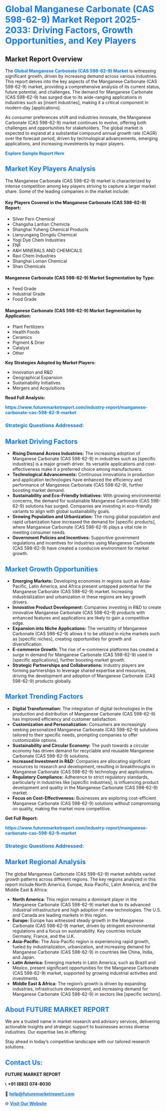 <h1 style="color: #007BFF;">Global Manganese Carbonate (CAS 598-62-9) Market Report 2025-2033: Driving Factors, Growth Opportunities, and Key Players</h1>

<section id="overview">
<h2>Market Report Overview</h2>
<p>The <a href="https://www.futuremarketreport.com/industry-report/manganese-carbonate-cas-598-62-9-market" style="color: #007BFF; text-decoration: none;"><strong>Global Manganese Carbonate (CAS 598-62-9) Market</strong></a> is witnessing significant growth, driven by increasing demand across various industries. This report delves into the key aspects of the Manganese Carbonate (CAS 598-62-9) market, providing a comprehensive analysis of its current status, future potential, and challenges. The demand for Manganese Carbonate (CAS 598-62-9) has surged due to its wide-ranging applications in industries such as [insert industries], making it a critical component in modern-day [applications].</p>
<p>As consumer preferences shift and industries innovate, the Manganese Carbonate (CAS 598-62-9) market continues to evolve, offering both challenges and opportunities for stakeholders. The global market is expected to expand at a substantial compound annual growth rate (CAGR) over the forecast period, driven by technological advancements, emerging applications, and increasing investments by major players.</p>
</section>

<section id="overview">
<p><a href="https://www.futuremarketreport.com/request-sample/reportId=85260" style="color: #007BFF; text-decoration: none;"><strong>Explore Sample Report Here</strong></a></p>
</section>

<section id="key-players">
<h2 style="color: #007BFF;">Market Key Players Analysis</h2>
<p>The Manganese Carbonate (CAS 598-62-9) market is characterized by intense competition among key players striving to capture a larger market share. Some of the leading companies in the market include:</p>
<h4>Key Players Covered in the Manganese Carbonate (CAS 598-62-9) Report:</h4>
<ul><li>Silver Fern Chemical</li><li>Changsha Lantian Chemicla</li><li>Shanghai Yuheng Chemical Products</li><li>Lianyungang Dongdu Chemical</li><li>Yogi Dye Chem Industries</li><li>FNF</li><li>A&amp;H MINERALS AND CHEMICALS</li><li>Ravi Chem Industries</li><li>Shanghai Loman Chemical</li><li>Shan Chemicals</li></ul>
<h4>Manganese Carbonate (CAS 598-62-9) Market Segmentation by Type:</h4>
<ul><li>Feed Grade</li><li>Industrial Grade</li><li>Food Grade</li></ul>

<h4>Manganese Carbonate (CAS 598-62-9) Market Segmentation by Application:</h4>
<ul><li>Plant Fertilizers</li><li>Health Foods</li><li>Ceramics</li><li>Pigment &amp; Drier</li><li>Catalyst</li><li>Other</li></ul>
<p><strong>Key Strategies Adopted by Market Players:</strong></p>
<ul>
<li>Innovation and R&D</li>
<li>Geographical Expansion</li>
<li>Sustainability Initiatives</li>
<li>Mergers and Acquisitions</li>
</ul>
</section>

<section>
<p><strong>Read Full Analysis: </strong></p><a href="https://www.futuremarketreport.com/industry-report/manganese-carbonate-cas-598-62-9-market" style="color: #007BFF; text-decoration: none;"><strong>https://www.futuremarketreport.com/industry-report/manganese-carbonate-cas-598-62-9-market</strong></a>
<h3 style="color: #007BFF;">Strategic Questions Addressed:</h3>
</section>

<section id="driving-factors">
<h2 style="color: #007BFF;">Market Driving Factors</h2>
<ul>
<li><strong>Rising Demand Across Industries:</strong> The increasing adoption of Manganese Carbonate (CAS 598-62-9) in industries such as [specific industries] is a major growth driver. Its versatile applications and cost-effectiveness make it a preferred choice among manufacturers.</li>
<li><strong>Technological Advancements:</strong> Continuous innovations in production and application technologies have enhanced the efficiency and performance of Manganese Carbonate (CAS 598-62-9), further boosting market demand.</li>
<li><strong>Sustainability and Eco-Friendly Initiatives:</strong> With growing environmental concerns, the demand for sustainable Manganese Carbonate (CAS 598-62-9) solutions has surged. Companies are investing in eco-friendly variants to align with global sustainability goals.</li>
<li><strong>Growing Population and Urbanization:</strong> The rising global population and rapid urbanization have increased the demand for [specific products], where Manganese Carbonate (CAS 598-62-9) plays a vital role in meeting consumer needs.</li>
<li><strong>Government Policies and Incentives:</strong> Supportive government regulations and incentives for industries using Manganese Carbonate (CAS 598-62-9) have created a conducive environment for market growth.</li>
</ul>
</section>

<section id="growth-opportunities">
<h2 style="color: #007BFF;">Market Growth Opportunities</h2>
<ul>
<li><strong>Emerging Markets:</strong> Developing economies in regions such as Asia-Pacific, Latin America, and Africa present untapped potential for the Manganese Carbonate (CAS 598-62-9) market. Increasing industrialization and urbanization in these regions are key growth drivers.</li>
<li><strong>Innovative Product Development:</strong> Companies investing in R&D to create innovative Manganese Carbonate (CAS 598-62-9) products with enhanced features and applications are likely to gain a competitive edge.</li>
<li><strong>Expansion into Niche Applications:</strong> The versatility of Manganese Carbonate (CAS 598-62-9) allows it to be utilized in niche markets such as [specific niches], creating opportunities for growth and diversification.</li>
<li><strong>E-commerce Growth:</strong> The rise of e-commerce platforms has created a surge in demand for Manganese Carbonate (CAS 598-62-9) used in [specific applications], further boosting market growth.</li>
<li><strong>Strategic Partnerships and Collaborations:</strong> Industry players are forming partnerships to leverage shared expertise and resources, driving the development and adoption of Manganese Carbonate (CAS 598-62-9) products globally.</li>
</ul>
</section>

<section id="trending-factors">
<h2 style="color: #007BFF;">Market Trending Factors</h2>
<ul>
<li><strong>Digital Transformation:</strong> The integration of digital technologies in the production and distribution of Manganese Carbonate (CAS 598-62-9) has improved efficiency and customer satisfaction.</li>
<li><strong>Customization and Personalization:</strong> Consumers are increasingly seeking personalized Manganese Carbonate (CAS 598-62-9) solutions tailored to their specific needs, prompting companies to offer customizable options.</li>
<li><strong>Sustainability and Circular Economy:</strong> The push towards a circular economy has driven demand for recyclable and reusable Manganese Carbonate (CAS 598-62-9) solutions.</li>
<li><strong>Increased Investment in R&D:</strong> Companies are allocating significant resources to research and development, resulting in breakthroughs in Manganese Carbonate (CAS 598-62-9) technology and applications.</li>
<li><strong>Regulatory Compliance:</strong> Adherence to strict regulatory standards, particularly in industries like [specific industries], is influencing product development and quality in the Manganese Carbonate (CAS 598-62-9) market.</li>
<li><strong>Focus on Cost-Effectiveness:</strong> Businesses are exploring cost-efficient Manganese Carbonate (CAS 598-62-9) solutions without compromising on quality, making the market more competitive.</li>
</ul>
</section>

<section>
<p><strong>Get Full Report: </strong></p><a href="https://www.futuremarketreport.com/industry-report/manganese-carbonate-cas-598-62-9-market" style="color: #007BFF; text-decoration: none;"><strong>https://www.futuremarketreport.com/industry-report/manganese-carbonate-cas-598-62-9-market</strong></a>
<h3 style="color: #007BFF;">Strategic Questions Addressed:</h3>
</section>


<section id="regional-analysis">
<h2 style="color: #007BFF;">Market Regional Analysis</h2>
<p>The global Manganese Carbonate (CAS 598-62-9) market exhibits varied growth patterns across different regions. The key regions analyzed in this report include North America, Europe, Asia-Pacific, Latin America, and the Middle East & Africa:</p>
<ul>
<li><strong>North America:</strong> This region remains a dominant player in the Manganese Carbonate (CAS 598-62-9) market due to its advanced industrial infrastructure and high adoption of new technologies. The U.S. and Canada are leading markets in this region.</li>
<li><strong>Europe:</strong> Europe has witnessed steady growth in the Manganese Carbonate (CAS 598-62-9) market, driven by stringent environmental regulations and a focus on sustainability. Key countries include Germany, France, and the U.K.</li>
<li><strong>Asia-Pacific:</strong> The Asia-Pacific region is experiencing rapid growth, fueled by industrialization, urbanization, and increasing demand for Manganese Carbonate (CAS 598-62-9) in countries like China, India, and Japan.</li>
<li><strong>Latin America:</strong> Emerging markets in Latin America, such as Brazil and Mexico, present significant opportunities for the Manganese Carbonate (CAS 598-62-9) market, supported by growing industrial activities and investments.</li>
<li><strong>Middle East & Africa:</strong> The region’s growth is driven by expanding industries, infrastructure development, and increasing demand for Manganese Carbonate (CAS 598-62-9) in sectors like [specific sectors].</li>
</ul>
</section>

<footer>
<h2 style="color: #007BFF;">About FUTURE MARKET REPORT</h2>
<p>We are a trusted name in market research and advisory services, delivering actionable insights and strategic support to businesses across diverse industries. Our expertise lies in offering:</p>

<p>Stay ahead in today’s competitive landscape with our tailored research solutions.</p>

<h2 style="color: #007BFF;">Contact Us:</h2>
<p><strong>FUTURE MARKET REPORT</strong></p>
<p>📞 <strong>+91 (883) 074-8030</strong></p>
<p>📧 <strong><a href="mailto:help@futuremarketreport.com" style="color: #007BFF;">help@futuremarketreport.com</a></strong></p>
<p>🌐 <strong><a href="https://www.futuremarketreport.com/" style="color: #007BFF;">Visit Our Website</a></strong></p>
</footer>